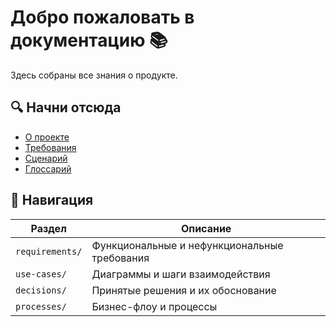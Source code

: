 # Добро пожаловать в документацию 📚

Здесь собраны все знания о продукте.

## 🔍 Начни отсюда
- [О проекте](about/)
- [Требования](domains/)
- [Сценарий](use-cases/)
- [Глоссарий](glossary.md)

## 🧭 Навигация
| Раздел | Описание |
|-------|---------|
| `requirements/` | Функциональные и нефункциональные требования |
| `use-cases/` | Диаграммы и шаги взаимодействия |
| `decisions/` | Принятые решения и их обоснование |
| `processes/` | Бизнес-флоу и процессы |